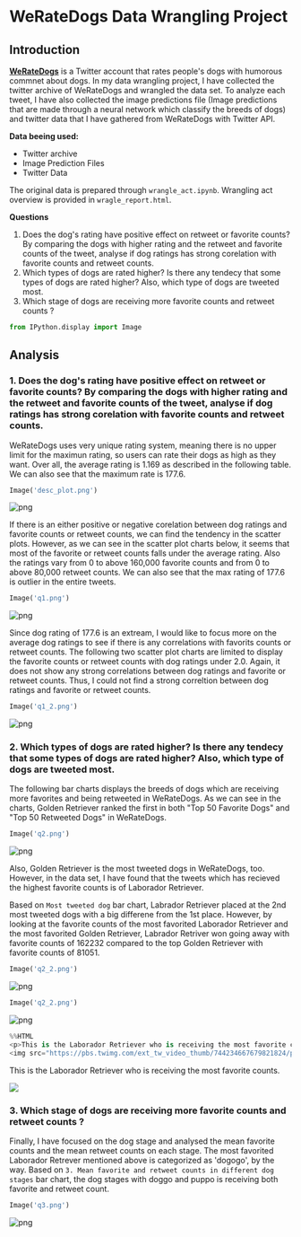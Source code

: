 
# WeRateDogs Data Wrangling Project 

## Introduction

**[WeRateDogs](https://twitter.com/dog_rates)** is a Twitter account that rates people's dogs with humorous commnet about dogs. In my data wrangling project, I have collected the twitter archive of WeRateDogs and wrangled the data set. To analyze each tweet, I have also collected the image predictions file (Image predictions that are made through a neural network which classify the breeds of dogs) and twitter data that I have gathered from WeRateDogs with Twitter API.

**Data beeing used:**
- Twitter archive
- Image Prediction Files 
- Twitter Data 

The original data is prepared through `wrangle_act.ipynb`. Wrangling act overview is provided in `wragle_report.html`. 

**Questions**
1. Does the dog's rating have positive effect on retweet or favorite counts? By comparing the dogs with higher rating and the retweet and favorite counts of the tweet, analyse if dog ratings has strong corelation with favorite counts and retweet counts. 
2. Which types of dogs are rated higher? Is there any tendecy that some types of dogs are rated higher? Also, which type of dogs are tweeted most.  
3. Which stage of dogs are receiving more favorite counts and retweet counts ?


```python
from IPython.display import Image
```

## Analysis

### 1. Does the dog's rating have positive effect on retweet or favorite counts? By comparing the dogs with higher rating and the retweet and favorite counts of the tweet, analyse if dog ratings has strong corelation with favorite counts and retweet counts. 

WeRateDogs uses very unique rating system, meaning there is no upper limit for the maximun rating, so users can rate their dogs as high as they want. Over all, the average rating is 1.169 as described in the following table. We can also see that the maximum rate is 177.6. 


```python
Image('desc_plot.png')
```




![png](output_5_0.png)



If there is an either positive or negative corelation between dog ratings and favorite counts or retweet counts, we can find the tendency in the scatter plots. However, as we can see in the scatter plot charts below, it seems that most of the favorite or retweet counts falls under the average rating. Also the ratings vary from 0 to above 160,000 favorite counts and from 0 to above 80,000 retweet counts. We can also see that the max rating of 177.6 is outlier in the entire tweets. 


```python
Image('q1.png')
```




![png](output_7_0.png)



Since dog rating of 177.6 is an extream, I would like to focus more on the average dog ratings to see if there is any correlations with favorits counts or retweet counts. The following two scatter plot charts are limited to display the favorite counts or retweet counts with dog ratings under 2.0. Again, it does not show any strong correlations between dog ratings and favorite or retweet counts. Thus, I could not find a strong correltion between dog ratings and favorite or retweet counts.


```python
Image('q1_2.png')
```




![png](output_9_0.png)



### 2. Which types of dogs are rated higher? Is there any tendecy that some types of dogs are rated higher? Also, which type of dogs are tweeted most. 


The following bar charts displays the breeds of dogs which are receiving more favorites and being retweeted in WeRateDogs. As we can see in the charts, Golden Retriever ranked the first in both "Top 50 Favorite Dogs" and "Top 50 Retweeted Dogs" in WeRateDogs.


```python
Image('q2.png')
```




![png](output_12_0.png)



Also, Golden Retriever is the most tweeted dogs in WeRateDogs, too. <br>
However, in the data set, I have found that the tweets which has recieved the highest favorite counts is of Laborador Retriever. 

Based on `Most tweeted dog` bar chart, Labrador Retriever placed at the 2nd most tweeted dogs with a big differene from the 1st place. However, by looking at the favorite counts of the most favorited Laborador Retriever and the most favorited Golden Retriever, Labrador Retriver won going away with favorite counts of 162232 compared to the top Golden Retriever with favorite counts of 81051. 


```python
Image('q2_2.png')
```




![png](output_14_0.png)




```python
Image('q2_2.png')
```




![png](output_15_0.png)




```python
%%HTML
<p>This is the Laborador Retriever who is receiving the most favorite counts.</p>
<img src="https://pbs.twimg.com/ext_tw_video_thumb/744234667679821824/pu/img/1GaWmtJtdqzZV7jy.jpg">
```


<p>This is the Laborador Retriever who is receiving the most favorite counts.</p>
<img src="https://pbs.twimg.com/ext_tw_video_thumb/744234667679821824/pu/img/1GaWmtJtdqzZV7jy.jpg">


### 3. Which stage of dogs are receiving more favorite counts and retweet counts ?


Finally, I have focused on the dog stage and analysed the mean favorite counts and the mean retweet counts on each stage. The most favorited Laborador Retrever mentioned above is categorized as 'dogogo', by the way. 
Based on `3. Mean favorite and retweet counts in different dog stages` bar chart, the dog stages with doggo and puppo is receiving both favorite and retweet count. 


```python
Image('q3.png')
```




![png](output_19_0.png)


